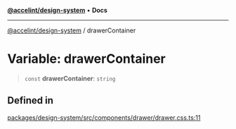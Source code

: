 [**@accelint/design-system**](../README.md) • **Docs**

***

[@accelint/design-system](../README.md) / drawerContainer

# Variable: drawerContainer

> `const` **drawerContainer**: `string`

## Defined in

[packages/design-system/src/components/drawer/drawer.css.ts:11](https://github.com/gohypergiant/standard-toolkit/blob/258694cea8ed8bbd956b3cf5da47c2c9debcf127/packages/design-system/src/components/drawer/drawer.css.ts#L11)
